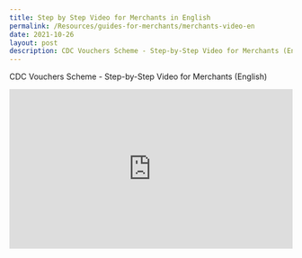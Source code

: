 ```yaml
---
title: Step by Step Video for Merchants in English
permalink: /Resources/guides-for-merchants/merchants-video-en
date: 2021-10-26
layout: post
description: CDC Vouchers Scheme - Step-by-Step Video for Merchants (English)
---
```

CDC Vouchers Scheme - Step-by-Step Video for Merchants (English)

<style>
 .youtubecontainer {
    position: relative;
    width: 100%;
    height: 0;
    padding-bottom: 56.25%;
}
.youtubevideo {
    position: absolute;
    top: 0;
    left: 0;
    width: 100%;
    height: 100%;
}
</style>


<div class="youtubecontainer">
<iframe class="youtubevideo" src="https://www.youtube.com/embed/2YD2J-EMRSo" title="YouTube video player" frameborder="0" allow="accelerometer; autoplay; clipboard-write; encrypted-media; gyroscope; picture-in-picture" allowfullscreen></iframe></div>